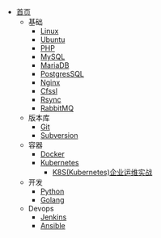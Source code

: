- [首页](/)
  - 基础
    - [Linux](zh-cn/linux/)
    - [Ubuntu](zh-cn/ubuntu/)
    - [PHP](zh-cn/php/)
    - [MySQL](/zh-cn/mysql/)
    - [MariaDB](/zh-cn/mariadb/)
    - [PostgresSQL](/zh-cn/postgressql/)
    - [Nginx](/zh-cn/nginx/)
    - [Cfssl](zh/../zh-cn/cfssl/)
    - [Rsync](zh-cn/rsync/)
    - [RabbitMQ](zh-cn/rabbitmq/)
  - 版本库
    - [Git](zh-cn/git/)
    - [Subversion](zh-cn/subversion/)
  - 容器
    - [Docker](/zh-cn/docker/)
    - [Kubernetes](zh-cn/k8s/)
      - [K8S(Kubernetes)企业运维实战](/zh-cn/k8s/企业运维实战/)
  - 开发
    - [Python](/zh-cn/python/)
    - [Golang](/zh-cn/go/)
  - Devops
    - [Jenkins](zh-cn/jenkins/)
    - [Ansible](zh-cn/ansible/)